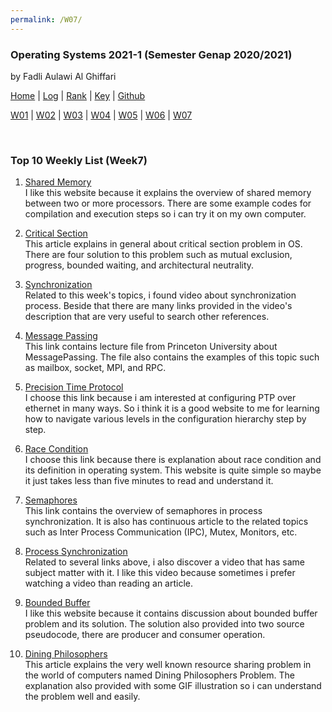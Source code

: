 ```yaml
---
permalink: /W07/
---
```


### **Operating Systems 2021-1 (Semester Genap 2020/2021)**

by Fadli Aulawi Al Ghiffari

[Home](https://fadlia68.github.io/os211/ "Home Page") | [Log](https://fadlia68.github.io/os211/TXT/mylog.txt) | [Rank](https://fadlia68.github.io/os211/TXT/myrank.txt) | [Key](https://fadlia68.github.io/os211/TXT/mypubkey.txt) | [Github](https://github.com/fadlia68/os211/)

[W01](https://fadlia68.github.io/os211/W01/) | [W02](https://fadlia68.github.io/os211/W02/) | [W03](https://fadlia68.github.io/os211/W03/) | [W04](https://fadlia68.github.io/os211/W04/) | [W05](https://fadlia68.github.io/os211/W05/) | [W06](https://fadlia68.github.io/os211/W06/) | [W07](https://fadlia68.github.io/os211/W07/)

<br>

### Top 10 Weekly List (Week7)

1. [Shared Memory][1]<br>
I like this website because it explains the overview of shared memory between two or more processors. There are some example codes for compilation and execution steps so i can try it on my own computer.

2. [Critical Section][2]<br>
This article explains in general about critical section problem in OS. There are four solution to this problem such as mutual exclusion, progress, bounded waiting, and architectural neutrality.

3. [Synchronization][3]<br>
Related to this week's topics, i found video about synchronization process. Beside that there are many links provided in the video's description that are very useful to search other references.

4. [Message Passing][4]<br>
This link contains lecture file from Princeton University about MessagePassing. The file also contains the examples of this topic such as mailbox, socket, MPI, and RPC.

5. [Precision Time Protocol][5]<br>
I choose this link because i am interested at configuring PTP over ethernet in many ways. So i think it is a good website to me for learning how to navigate various levels in the configuration hierarchy step by step.

6. [Race Condition][6]<br>
I choose this link because there is explanation about race condition and its definition in operating system. This website is quite simple so maybe it just takes less than five minutes to read and understand it.

7. [Semaphores][7]<br>
This link contains the overview of semaphores in process synchronization. It is also has continuous article to the related topics such as Inter Process Communication (IPC), Mutex, Monitors, etc.

8. [Process Synchronization][8]<br>
Related to several links above, i also discover a video that has same subject matter with it. I like this video because sometimes i prefer watching a video than reading an article.

9. [Bounded Buffer][9]<br>
I like this website because it contains discussion about bounded buffer problem and its solution. The solution also provided into two source pseudocode, there are producer and consumer operation.

10. [Dining Philosophers][10]<br>
This article explains the very well known resource sharing problem in the world of computers named Dining Philosophers Problem. The explanation also provided with some GIF illustration so i can understand the problem well and easily.


[1]: https://www.tutorialspoint.com/inter_process_communication/inter_process_communication_shared_memory.htm
[2]: https://www.javatpoint.com/os-critical-section-problem
[3]: https://www.youtube.com/watch?v=VcVbUbPNIfw
[4]: https://www.cs.princeton.edu/courses/archive/fall13/cos318/lectures/MessagePassing.pdf
[5]: https://www.juniper.net/documentation/us/en/software/junos/time-mgmt/topics/example/ptp-over-ethernet-multicast-master-slave-dynamic-ports-configuration.html
[6]: https://searchstorage.techtarget.com/definition/race-condition
[7]: https://www.geeksforgeeks.org/semaphores-in-process-synchronization/
[8]: https://www.youtube.com/watch?v=3Eaw1SSIqRg
[9]: https://www.studytonight.com/operating-system/bounded-buffer
[10]: https://medium.com/swlh/the-dining-philosophers-problem-bbdb92e6b788
